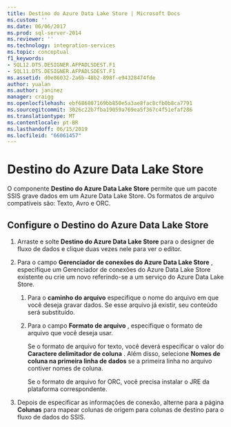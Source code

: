 ```yaml
---
title: Destino do Azure Data Lake Store | Microsoft Docs
ms.custom: ''
ms.date: 06/06/2017
ms.prod: sql-server-2014
ms.reviewer: ''
ms.technology: integration-services
ms.topic: conceptual
f1_keywords:
- SQL12.DTS.DESIGNER.AFPADLSDEST.F1
- SQL11.DTS.DESIGNER.AFPADLSDEST.F1
ms.assetid: d0e86032-2a6b-48b2-898f-e94328474fde
author: yualan
ms.author: janinez
manager: craigg
ms.openlocfilehash: ebf686807169bb850e5a3ae8fac8cfb0b8ca7791
ms.sourcegitcommit: 3026c22b7fba19059a769ea5f367c4f51efaf286
ms.translationtype: MT
ms.contentlocale: pt-BR
ms.lasthandoff: 06/15/2019
ms.locfileid: "66061457"
---
```

# <a name="azure-data-lake-store-destination"></a>Destino do Azure Data Lake Store
  O componente **Destino do Azure Data Lake Store** permite que um pacote SSIS grave dados em um Azure Data Lake Store. Os formatos de arquivo compatíveis são: Texto, Avro e ORC. 
  
## <a name="configure-the-azure-data-lake-store-destination"></a>Configure o Destino do Azure Data Lake Store 

1. Arraste e solte **Destino do Azure Data Lake Store** para o designer de fluxo de dados e clique duas vezes nele para ver o editor.  

2.  Para o campo **Gerenciador de conexões do Azure Data Lake Store** , especifique um Gerenciador de conexões do Azure Data Lake Store existente ou crie um novo referindo-se a um serviço do Azure Data Lake Store.  
  
    1.  Para o **caminho do arquivo** especifique o nome do arquivo em que você deseja gravar dados. Se esse arquivo já existir, seu conteúdo será substituído.  
  
    2.  Para o campo **Formato de arquivo** , especifique o formato de arquivo que você deseja usar.  
  
        Se o formato de arquivo for texto, você deverá especificar o valor do **Caractere delimitador de coluna** . Além disso, selecione **Nomes de coluna na primeira linha de dados** se a primeira linha no arquivo contiver nomes de coluna.  

        Se o formato de arquivo for ORC, você precisa instalar o JRE da plataforma correspondente. 
  
3.  Depois de especificar as informações de conexão, alterne para a página **Colunas** para mapear colunas de origem para colunas de destino para o fluxo de dados do SSIS.  
